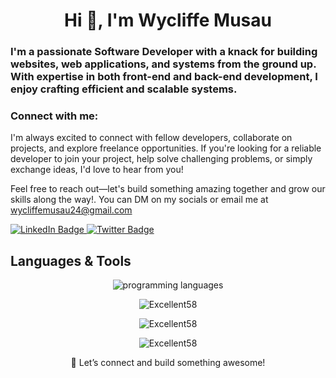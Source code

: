 <h1 align="center">Hi 👋, I'm Wycliffe Musau</h1>
<h3>I'm a passionate Software Developer with a knack for building websites, web applications, and systems from the ground up. With expertise in both front-end and back-end development, I enjoy crafting efficient and scalable systems.
</h3>

<h3 align="left">Connect with me:</h3>
<p>I'm always excited to connect with fellow developers, collaborate on projects, and explore freelance opportunities. If you're looking for a reliable developer to join your project, help solve challenging problems, or simply exchange ideas, I'd love to hear from you!

Feel free to reach out—let's build something amazing together and grow our skills along the way!. You can DM on my socials or email me at <span style="color:blue">wycliffemusau24@gmail.com</span>
</p>
<div id="badges">
  <a href="https://www.linkedin.com/in/wycliffe-musau-22a77b28a/">
    <img src="https://img.shields.io/badge/LinkedIn-blue?style=for-the-badge&logo=linkedin&logoColor=white" alt="LinkedIn Badge"/>
  </a>
  <a href="https://x.com/wycliffe_musau">
    <img src="https://img.shields.io/badge/Twitter-blue?style=for-the-badge&logo=twitter&logoColor=white" alt="Twitter Badge"/>
  </a>
</div>
  
<h2>Languages & Tools</h2>
<p align="center">
  <img src="https://skillicons.dev/icons?i=html,css,js,ts,py,go,react,nextjs,tailwind,django,flask,mysql,postgres,sqlite,mongodb,redis,vscode,github,git" alt="programming languages" align="center"/>
</p> 

<p align="center"> <img src="https://github-readme-stats.vercel.app/api?username=Excellent58&theme=react&hide_border=false&include_all_commits=false&count_private=false" alt="Excellent58" />
<p align="center"> <img src="https://github-readme-stats.vercel.app/api/top-langs/?username=Excellent58&theme=dark&hide_border=false&include_all_commits=false&count_private=false&layout=compact" alt="Excellent58" />
<p align="center"> <img src="https://github-readme-streak-stats.herokuapp.com/?user=Excellent58&theme=dark&hide_border=false" alt="Excellent58" />    

<p align="center">🚀 Let’s connect and build something awesome!

</p>
<!--
**Excellent58/Excellent58** is a ✨ _special_ ✨ repository because its `README.md` (this file) appears on your GitHub profile.

Here are some ideas to get you started:

- 🔭 I’m currently working on ...
- 🌱 I’m currently learning ...
- 👯 I’m looking to collaborate on ...
- 🤔 I’m looking for help with ...
- 💬 Ask me about ...
- 📫 How to reach me: ...
- 😄 Pronouns: ...
- ⚡ Fun fact: ...
-->
